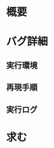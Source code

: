 <!-- 全部埋める必要はありません -->
<!-- 報告者が直す義務もありません -->

# 概要
<!-- バグ内容や要望 -->
<!-- 「○○すると落ちる」「○○機能が欲しい」 -->

# バグ詳細
<!-- バグの場合のみ。-->
<!-- 「文字化けする」「エラーになる」 -->
## 実行環境
<!-- OSとDockerのバージョン。仮想環境の場合はホスト側も。 -->
<!-- 「Ubuntu 18.04 Docker 1.9.0」「Hyper-V上の…ホストとゲストでディレクトリを共有」「WSLでDocker for Windows…」 -->
## 再現手順
<!-- 「コミットID:XXXXXXXでビルドする」「原稿に○○コマンドを入れてビルドする」 -->
## 実行ログ
<!-- verboseオプションを付けると成果物ディレクトリに *.log が出ます -->

# 求む
<!-- 「ビルドできるようになって欲しい」「○○機能、すなわち～～という機能が使えるようになって欲しい」 -->
<!-- + 「たぶんこうすれば上手くいくと思うんですけど」 -->
